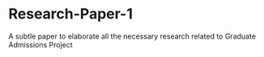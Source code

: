 # Research-Paper-1
A subtle paper to elaborate all the necessary research related to Graduate Admissions Project
